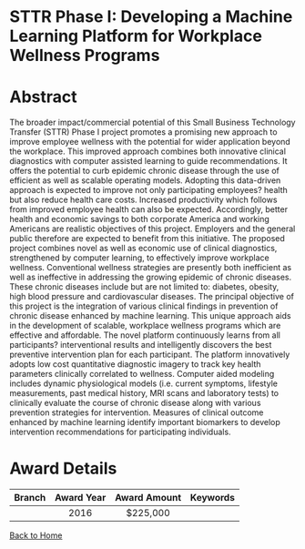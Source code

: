 
STTR Phase I: Developing a Machine Learning Platform for Workplace Wellness Programs
====================================================================================

# Abstract


The broader impact/commercial potential of this Small Business Technology Transfer (STTR) Phase I project promotes a promising new approach to improve employee wellness with the potential for wider application beyond the workplace. This improved approach combines both innovative clinical diagnostics with computer assisted learning to guide recommendations. It offers the potential to curb epidemic chronic disease through the use of efficient as well as scalable operating models. Adopting this data-driven approach is expected to improve not only participating employees? health but also reduce health care costs. Increased productivity which follows from improved employee health can also be expected. Accordingly, better health and economic savings to both corporate America and working Americans are realistic objectives of this project. Employers and the general public therefore are expected to benefit from this initiative. The proposed project combines novel as well as economic use of clinical diagnostics, strengthened by computer learning, to effectively improve workplace wellness. Conventional wellness strategies are presently both inefficient as well as ineffective in addressing the growing epidemic of chronic diseases. These chronic diseases include but are not limited to: diabetes, obesity, high blood pressure and cardiovascular diseases. The principal objective of this project is the integration of various clinical findings in prevention of chronic disease enhanced by machine learning. This unique approach aids in the development of scalable, workplace wellness programs which are effective and affordable. The novel platform continuously learns from all participants? interventional results and intelligently discovers the best preventive intervention plan for each participant. The platform innovatively adopts low cost quantitative diagnostic imagery to track key health parameters clinically correlated to wellness. Computer aided modeling includes dynamic physiological models (i.e. current symptoms, lifestyle measurements, past medical history, MRI scans and laboratory tests) to clinically evaluate the course of chronic disease along with various prevention strategies for intervention. Measures of clinical outcome enhanced by machine learning identify important biomarkers to develop intervention recommendations for participating individuals.  

# Award Details

|Branch|Award Year|Award Amount|Keywords|
| :---: | :---: | :---: | :---: |
||2016|$225,000||
  
  


[Back to Home](https://github.com/chrischow/dod_sbir_awards/Reports/JT/#218)